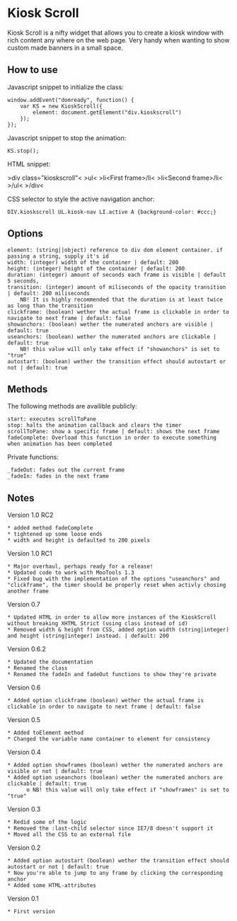Kiosk Scroll
===========

Kiosk Scroll is a nifty widget that allows you to create a kiosk window with rich content any where on the web page. Very handy when wanting to show custom made banners in a small space.


How to use
----------

Javascript snippet to initialize the class:

	window.addEvent("domready", function() {
		var KS = new KioskScroll({
			element: document.getElement("div.kioskscroll")
		});
	});


Javascript snippet to stop the animation:

	KS.stop();


HTML snippet:

&gt;div class="kioskscroll"&lt;
	&gt;ul&lt;
		&gt;li&lt;First frame&gt;/li&lt;
		&gt;li&lt;Second frame&gt;/li&lt;
	&gt;/ul&lt;
&gt;/div&lt;

CSS selector to style the active navigation anchor:

	DIV.kioskscroll UL.kiosk-nav LI.active A {background-color: #ccc;}

Options
-----------------

    element: (string||object) reference to div dom element container. if passing a string, supply it's id
    width: (integer) width of the container | default: 200
    height: (integer) height of the container | default: 200
    duration: (integer) amount of seconds each frame is visible | default 5 seconds,
    transition: (integer) amount of miliseconds of the opacity transition | default: 200 miliseconds
        NB! It is highly recommended that the duration is at least twice as long than the transition
    clickframe: (boolean) wether the actual frame is clickable in order to navigate to next frame | default: false
    showanchors: (boolean) wether the numerated anchors are visible | default: true
    useanchors: (boolean) wether the numerated anchors are clickable | default: true
        NB! this value will only take effect if "showanchors" is set to "true"
    autostart: (boolean) wether the transition effect should autostart or not | default: true


Methods
-----------------

The following methods are availible publicly:

    start: executes scrollToPane
    stop: halts the animation callback and clears the timer
    scrollToPane: show a specific frame | default: shows the next frame
	fadeComplete: Overload this function in order to execute something when animation has been completed

Private functions:

    _fadeOut: fades out the current frame
    _fadeIn: fades in the next frame



Notes
-----------------

Version 1.0 RC2

	* added method fadeComplete
	* tightened up some loose ends
	* width and height is defaulted to 200 pixels

Version 1.0 RC1

    * Major overhaul, perhaps ready for a release!
    * Updated code to work with MooTools 1.3
    * Fixed bug with the implementation of the options "useanchors" and "clickframe", the timer should be properly reset when activly chosing another frame

Version 0.7

    * Updated HTML in order to allow more instances of the KioskScroll without breaking XHTML Strict (using class instead of id)
    * Removed width & height from CSS, added option width (string|integer) and height (string|integer) instead. | default: 200

Version 0.6.2

    * Updated the documentation
    * Renamed the class
    * Renamed the fadeIn and fadeOut functions to show they're private

Version 0.6

    * Added option clickframe (boolean) wether the actual frame is clickable in order to navigate to next frame | default: false

Version 0.5

    * Added toElement method
    * Changed the variable name container to element for consistency 

Version 0.4

    * Added option showframes (boolean) wether the numerated anchors are visible or not | default: true
    * Added option useanchors (boolean) wether the numerated anchors are clickable | default: true
          o NB! this value will only take effect if "showframes" is set to "true" 

Version 0.3

    * Redid some of the logic
    * Removed the :last-child selector since IE7/8 doesn't support it
    * Moved all the CSS to an external file 

Version 0.2

    * Added option autostart (boolean) wether the transition effect should autostart or not | default: true
    * Now you're able to jump to any frame by clicking the corresponding anchor
    * Added some HTML-attributes 

Version 0.1

    * First version 